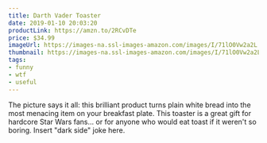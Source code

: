 ```yaml
---
title: Darth Vader Toaster
date: 2019-01-10 20:03:20
productLink: https://amzn.to/2RCvDTe
price: $34.99
imageUrl: https://images-na.ssl-images-amazon.com/images/I/71lO0Vw2a2L._SX679_.jpg
thumbnail: https://images-na.ssl-images-amazon.com/images/I/71lO0Vw2a2L._SR600,315_.jpg
tags:
- funny
- wtf
- useful
---
```


The picture says it all: this brilliant product turns plain white bread into the most menacing item on your breakfast plate. This toaster is a great gift for hardcore Star Wars fans... or for anyone who would eat toast if it weren't so boring. Insert "dark side" joke here.